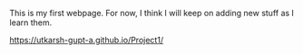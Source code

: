 This is my first webpage.
For now, I think I will keep on adding new stuff as I learn them.

https://utkarsh-gupt-a.github.io/Project1/
